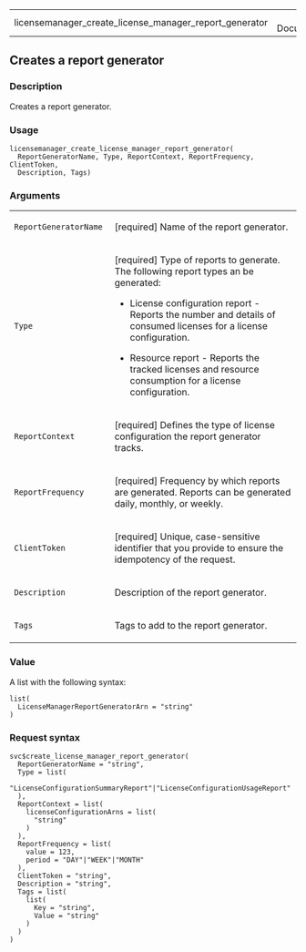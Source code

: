 <table style="width: 100%;">
<tbody>
<tr class="odd">
<td>licensemanager_create_license_manager_report_generator</td>
<td style="text-align: right;">R Documentation</td>
</tr>
</tbody>
</table>

## Creates a report generator

### Description

Creates a report generator.

### Usage

    licensemanager_create_license_manager_report_generator(
      ReportGeneratorName, Type, ReportContext, ReportFrequency, ClientToken,
      Description, Tags)

### Arguments

<table>
<colgroup>
<col style="width: 35%" />
<col style="width: 65%" />
</colgroup>
<tbody>
<tr class="odd">
<td><code
id="licensemanager_create_license_manager_report_generator_:_ReportGeneratorName">ReportGeneratorName</code></td>
<td><p>[required] Name of the report generator.</p></td>
</tr>
<tr class="even">
<td><code
id="licensemanager_create_license_manager_report_generator_:_Type">Type</code></td>
<td><p>[required] Type of reports to generate. The following report
types an be generated:</p>
<ul>
<li><p>License configuration report - Reports the number and details of
consumed licenses for a license configuration.</p></li>
<li><p>Resource report - Reports the tracked licenses and resource
consumption for a license configuration.</p></li>
</ul></td>
</tr>
<tr class="odd">
<td><code
id="licensemanager_create_license_manager_report_generator_:_ReportContext">ReportContext</code></td>
<td><p>[required] Defines the type of license configuration the report
generator tracks.</p></td>
</tr>
<tr class="even">
<td><code
id="licensemanager_create_license_manager_report_generator_:_ReportFrequency">ReportFrequency</code></td>
<td><p>[required] Frequency by which reports are generated. Reports can
be generated daily, monthly, or weekly.</p></td>
</tr>
<tr class="odd">
<td><code
id="licensemanager_create_license_manager_report_generator_:_ClientToken">ClientToken</code></td>
<td><p>[required] Unique, case-sensitive identifier that you provide to
ensure the idempotency of the request.</p></td>
</tr>
<tr class="even">
<td><code
id="licensemanager_create_license_manager_report_generator_:_Description">Description</code></td>
<td><p>Description of the report generator.</p></td>
</tr>
<tr class="odd">
<td><code
id="licensemanager_create_license_manager_report_generator_:_Tags">Tags</code></td>
<td><p>Tags to add to the report generator.</p></td>
</tr>
</tbody>
</table>

### Value

A list with the following syntax:

    list(
      LicenseManagerReportGeneratorArn = "string"
    )

### Request syntax

    svc$create_license_manager_report_generator(
      ReportGeneratorName = "string",
      Type = list(
        "LicenseConfigurationSummaryReport"|"LicenseConfigurationUsageReport"
      ),
      ReportContext = list(
        licenseConfigurationArns = list(
          "string"
        )
      ),
      ReportFrequency = list(
        value = 123,
        period = "DAY"|"WEEK"|"MONTH"
      ),
      ClientToken = "string",
      Description = "string",
      Tags = list(
        list(
          Key = "string",
          Value = "string"
        )
      )
    )
